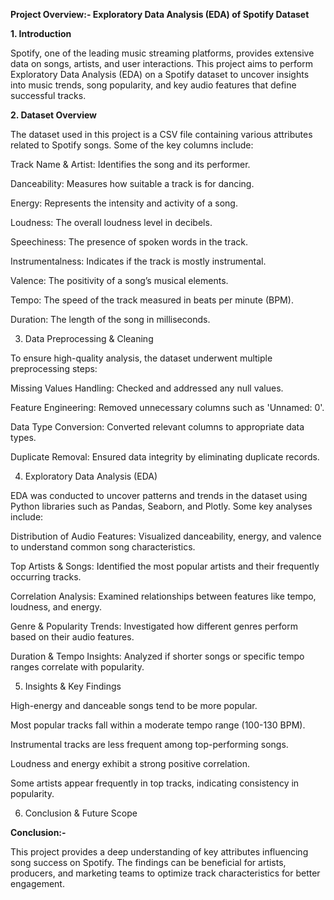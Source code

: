 **Project Overview:- Exploratory Data Analysis (EDA) of Spotify Dataset**


**1. Introduction**

Spotify, one of the leading music streaming platforms, provides extensive data on songs, artists, and user interactions. This project aims to perform Exploratory Data Analysis (EDA) on a Spotify dataset to uncover insights into music trends, song popularity, and key audio features that define successful tracks.

**2. Dataset Overview**

The dataset used in this project is a CSV file containing various attributes related to Spotify songs. Some of the key columns include:

Track Name & Artist: Identifies the song and its performer.

Danceability: Measures how suitable a track is for dancing.

Energy: Represents the intensity and activity of a song.

Loudness: The overall loudness level in decibels.

Speechiness: The presence of spoken words in the track.

Instrumentalness: Indicates if the track is mostly instrumental.

Valence: The positivity of a song’s musical elements.

Tempo: The speed of the track measured in beats per minute (BPM).

Duration: The length of the song in milliseconds.

3. Data Preprocessing & Cleaning

To ensure high-quality analysis, the dataset underwent multiple preprocessing steps:

Missing Values Handling: Checked and addressed any null values.

Feature Engineering: Removed unnecessary columns such as 'Unnamed: 0'.

Data Type Conversion: Converted relevant columns to appropriate data types.

Duplicate Removal: Ensured data integrity by eliminating duplicate records.

4. Exploratory Data Analysis (EDA)

EDA was conducted to uncover patterns and trends in the dataset using Python libraries such as Pandas, Seaborn, and Plotly. Some key analyses include:

Distribution of Audio Features: Visualized danceability, energy, and valence to understand common song characteristics.

Top Artists & Songs: Identified the most popular artists and their frequently occurring tracks.

Correlation Analysis: Examined relationships between features like tempo, loudness, and energy.

Genre & Popularity Trends: Investigated how different genres perform based on their audio features.

Duration & Tempo Insights: Analyzed if shorter songs or specific tempo ranges correlate with popularity.

5. Insights & Key Findings

High-energy and danceable songs tend to be more popular.

Most popular tracks fall within a moderate tempo range (100-130 BPM).

Instrumental tracks are less frequent among top-performing songs.

Loudness and energy exhibit a strong positive correlation.

Some artists appear frequently in top tracks, indicating consistency in popularity.

6. Conclusion & Future Scope

**Conclusion:-**

This project provides a deep understanding of key attributes influencing song success on Spotify. The findings can be beneficial for artists, producers, and marketing teams to optimize track characteristics for better engagement.


